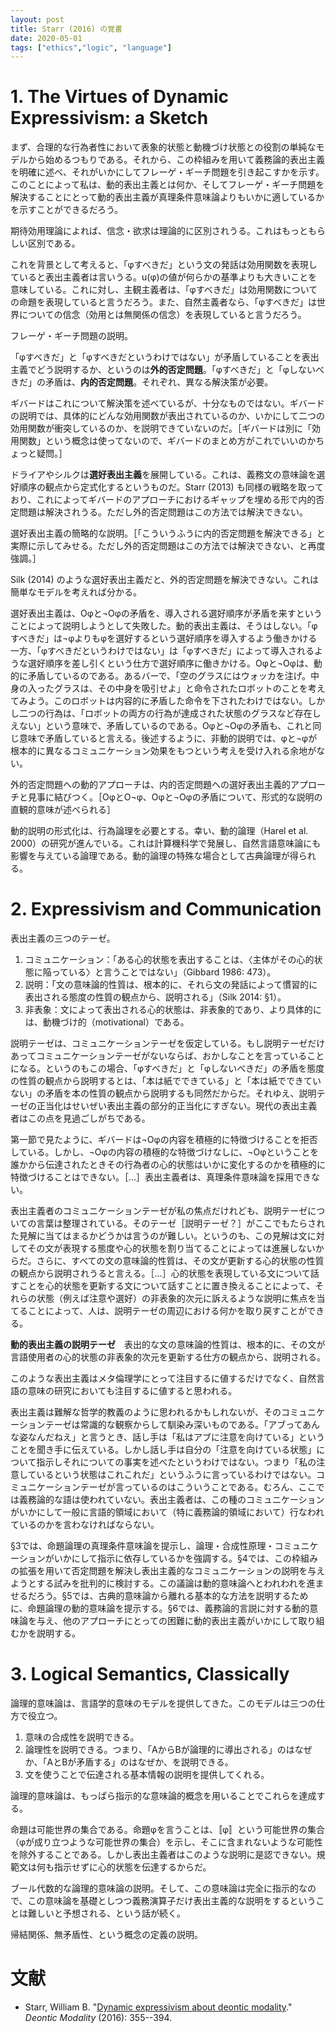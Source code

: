 ```yaml
---
layout: post
title: Starr (2016) の覚書
date: 2020-05-01
tags: ["ethics","logic", "language"]
---
```


# 1. The Virtues of Dynamic Expressivism: a Sketch
まず、合理的な行為者性において表象的状態と動機づけ状態との役割の単純なモデルから始めるつもりである。それから、この枠組みを用いて義務論的表出主義を明確に述べ、それがいかにしてフレーゲ・ギーチ問題を引き起こすかを示す。このことによって私は、動的表出主義とは何か、そしてフレーゲ・ギーチ問題を解決することにとって動的表出主義が真理条件意味論よりもいかに適しているかを示すことができるだろう。

期待効用理論によれば、信念・欲求は理論的に区別されうる。これはもっともらしい区別である。

これを背景として考えると、「φすべきだ」という文の発話は効用関数を表現していると表出主義者は言いうる。u(φ)の値が何らかの基準よりも大きいことを意味している。これに対し、主観主義者は、「φすべきだ」は効用関数についての命題を表現していると言うだろう。また、自然主義者なら、「φすべきだ」は世界についての信念（効用とは無関係の信念）を表現していると言うだろう。

フレーゲ・ギーチ問題の説明。

「φすべきだ」と「φすべきだというわけではない」が矛盾していることを表出主義でどう説明するか、というのは**外的否定問題**。「φすべきだ」と「φしないべきだ」の矛盾は、**内的否定問題**。それぞれ、異なる解決策が必要。

ギバードはこれについて解決策を述べているが、十分なものではない。ギバードの説明では、具体的にどんな効用関数が表出されているのか、いかにして二つの効用関数が衝突しているのか、を説明できていないのだ。［ギバードは別に「効用関数」という概念は使ってないので、ギバードのまとめ方がこれでいいのかちょっと疑問。］

ドライアやシルクは**選好表出主義**を展開している。これは、義務文の意味論を選好順序の観点から定式化するというものだ。Starr (2013) も同様の戦略を取っており、これによってギバードのアプローチにおけるギャップを埋める形で内的否定問題は解決されうる。ただし外的否定問題はこの方法では解決できない。

選好表出主義の簡略的な説明。［「こういうふうに内的否定問題を解決できる」と実際に示してみせる。ただし外的否定問題はこの方法では解決できない、と再度強調。］

Silk (2014) のような選好表出主義だと、外的否定問題を解決できない。これは簡単なモデルを考えれば分かる。

選好表出主義は、Oφと¬Oφの矛盾を、導入される選好順序が矛盾を来すということによって説明しようとして失敗した。動的表出主義は、そうはしない。「φすべきだ」は¬φよりもφを選好するという選好順序を導入するよう働きかける一方、「φすべきだというわけではない」は「φすべきだ」によって導入されるような選好順序を差し引くという仕方で選好順序に働きかける。Oφと¬Oφは、動的に矛盾しているのである。あるバーで、「空のグラスにはウォッカを注げ。中身の入ったグラスは、その中身を吸引せよ」と命令されたロボットのことを考えてみよう。このロボットは内容的に矛盾した命令を下されたわけではない。しかし二つの行為は、「ロボットの両方の行為が達成された状態のグラスなど存在しえない」という意味で、矛盾しているのである。Oφと¬Oφの矛盾も、これと同じ意味で矛盾していると言える。後述するように、非動的説明では、φと¬φが根本的に異なるコミュニケーション効果をもつという考えを受け入れる余地がない。

外的否定問題への動的アプローチは、内的否定問題への選好表出主義的アプローチと見事に結びつく。［OφとO¬φ、Oφと¬Oφの矛盾について、形式的な説明の直観的意味が述べられる］

動的説明の形式化は、行為論理を必要とする。幸い、動的論理（Harel et al. 2000）の研究が進んでいる。これは計算機科学で発展し、自然言語意味論にも影響を与えている論理である。動的論理の特殊な場合として古典論理が得られる。

# 2. Expressivism and Communication
表出主義の三つのテーゼ。

1. コミュニケーション：「ある心的状態を表出することは、〈主体がその心的状態に陥っている〉と言うことではない」（Gibbard 1986: 473）。
2. 説明：「文の意味論的性質は、根本的に、それら文の発話によって慣習的に表出される態度の性質の観点から、説明される」（Silk 2014: §1）。
3. 非表象：文によって表出される心的状態は、非表象的であり、より具体的には、動機づけ的（motivational）である。

説明テーゼは、コミュニケーションテーゼを仮定している。もし説明テーゼだけあってコミュニケーションテーゼがないならば、おかしなことを言っていることになる。というのもこの場合、「φすべきだ」と「φしないべきだ」の矛盾を態度の性質の観点から説明するとは、「本は紙でできている」と「本は紙でできていない」の矛盾を本の性質の観点から説明するも同然だからだ。それゆえ、説明テーゼの正当化はせいぜい表出主義の部分的正当化にすぎない。現代の表出主義者はこの点を見過ごしがちである。

第一節で見たように、ギバードは¬Oφの内容を積極的に特徴づけることを拒否している。しかし、¬Oφの内容の積極的な特徴づけなしに、¬Oφということを誰かから伝達されたときその行為者の心的状態はいかに変化するのかを積極的に特徴づけることはできない。［…］表出主義者は、真理条件意味論を採用できない。

表出主義者のコミュニケーションテーゼが私の焦点だけれども、説明テーゼについての言葉は整理されている。そのテーゼ［説明テーゼ？］がここでもたらされた見解に当てはまるかどうかは言うのが難しい。というのも、この見解は文に対してその文が表現する態度や心的状態を割り当てることによっては進展しないからだ。さらに、すべての文の意味論的性質は、その文が更新する心的状態の性質の観点から説明されうると言える。［…］心的状態を表現している文について話すことを心的状態を更新する文について話すことに置き換えることによって、それらの状態（例えば注意や選好）の非表象的次元に訴えるような説明に焦点を当てることによって、人は、説明テーゼの周辺における何かを取り戻すことができる。

**動的表出主義の説明テーゼ**　表出的な文の意味論的性質は、根本的に、その文が言語使用者の心的状態の非表象的次元を更新する仕方の観点から、説明される。

このような表出主義はメタ倫理学にとって注目するに値するだけでなく、自然言語の意味の研究においても注目するに値すると思われる。

表出主義は難解な哲学的教義のように思われるかもしれないが、そのコミュニケーションテーゼは常識的な観察からして馴染み深いものである。「アブってあんな姿なんだねえ」と言うとき、話し手は「私はアブに注意を向けている」ということを聞き手に伝えている。しかし話し手は自分の「注意を向けている状態」について指示しそれについての事実を述べたというわけではない。つまり「私の注意しているという状態はこれこれだ」というふうに言っているわけではない。コミュニケーションテーゼが言っているのはこういうことである。むろん、ここでは義務論的な語は使われていない。表出主義者は、この種のコミュニケーションがいかにして一般に言語的領域において（特に義務論的領域において）行なわれているのかを言わなければならない。

§3では、命題論理の真理条件意味論を提示し、論理・合成性原理・コミュニケーションがいかにして指示に依存しているかを強調する。§4では、この枠組みの拡張を用いて否定問題を解決し表出主義的なコミュニケーションの説明を与えようとする試みを批判的に検討する。この議論は動的意味論へとわれわれを進ませるだろう。§5では、古典的意味論から離れる基本的な方法を説明するために、命題論理の動的意味論を提示する。§6では、義務論的言説に対する動的意味論を与え、他のアプローチにとっての困難に動的表出主義がいかにして取り組むかを説明する。

# 3. Logical Semantics, Classically
論理的意味論は、言語学的意味のモデルを提供してきた。このモデルは三つの仕方で役立つ。

1. 意味の合成性を説明できる。
2. 論理性を説明できる。つまり、「AからBが論理的に導出される」のはなぜか、「AとBが矛盾する」のはなぜか、を説明できる。
3. 文を使うことで伝達される基本情報の説明を提供してくれる。

論理的意味論は、もっぱら指示的な意味論的概念を用いることでこれらを達成する。

命題は可能世界の集合である。命題φを言うことは、〚φ〛という可能世界の集合（φが成り立つような可能世界の集合）を示し、そこに含まれないような可能性を除外することである。しかし表出主義者はこのような説明に是認できない。規範文は何も指示せずに心的状態を伝達するからだ。

ブール代数的な論理的意味論の説明。そして、この意味論は完全に指示的なので、この意味論を基礎としつつ義務演算子だけ表出主義的な説明をするということは難しいと予想される、という話が続く。

帰結関係、無矛盾性、という概念の定義の説明。

# 文献
- Starr, William B. "[Dynamic expressivism about deontic modality](https://philpapers.org/rec/STADEA)." *Deontic Modality* (2016): 355--394.
